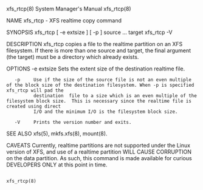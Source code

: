 xfs_rtcp(8)                                                            System Manager's Manual                                                           xfs_rtcp(8)

NAME
       xfs_rtcp - XFS realtime copy command

SYNOPSIS
       xfs_rtcp [ -e extsize ] [ -p ] source ... target
       xfs_rtcp -V

DESCRIPTION
       xfs_rtcp  copies a file to the realtime partition on an XFS filesystem.  If there is more than one source and target, the final argument (the target) must be
       a directory which already exists.

OPTIONS
       -e extsize
              Sets the extent size of the destination realtime file.

       -p     Use if the size of the source file is not an even multiple of the block size of the destination filesystem. When -p is specified xfs_rtcp will pad the
              destination  file to a size which is an even multiple of the filesystem block size.  This is necessary since the realtime file is created using direct
              I/O and the minimum I/O is the filesystem block size.

       -V     Prints the version number and exits.

SEE ALSO
       xfs(5), mkfs.xfs(8), mount(8).

CAVEATS
       Currently, realtime partitions are not supported under the Linux version of XFS, and use of a realtime partition WILL CAUSE CORRUPTION on the data partition.
       As such, this command is made available for curious DEVELOPERS ONLY at this point in time.

                                                                                                                                                         xfs_rtcp(8)
